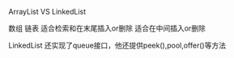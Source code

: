 ArrayList         VS         LinkedList

数组                            链表
适合检索和在末尾插入or删除        适合在中间插入or删除

LinkedList  还实现了queue接口，他还提供peek(),pool,offer()等方法
